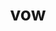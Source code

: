 ---
category: 3-letters
denotation: null
name: vow
reference_link: https://www.etymonline.com/word/vow
root_language: null
root_name: null
title: vow
type: free
word_sums:
- respelling: vow
  sum: 'Vow + '
---